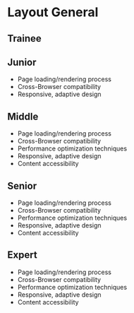 # Layout General
 
## Trainee

## Junior

- Page loading/rendering process
- Cross-Browser compatibility
- Responsive, adaptive design

## Middle

- Page loading/rendering process
- Cross-Browser compatibility
- Performance optimization techniques
- Responsive, adaptive design
- Content accessibility

## Senior

- Page loading/rendering process
- Cross-Browser compatibility
- Performance optimization techniques
- Responsive, adaptive design
- Content accessibility

## Expert

- Page loading/rendering process
- Cross-Browser compatibility
- Performance optimization techniques
- Responsive, adaptive design
- Content accessibility
